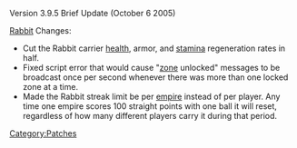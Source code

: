 Version 3.9.5 Brief Update (October 6 2005)

[Rabbit](Rabbit.md "wikilink") Changes:

- Cut the Rabbit carrier [health](health.md "wikilink"), armor, and
  [stamina](stamina.md "wikilink") regeneration rates in half.
- Fixed script error that would cause "[zone](zone.md "wikilink")
  unlocked" messages to be broadcast once per second whenever there
  was more than one locked zone at a time.
- Made the Rabbit streak limit be per [empire](empire.md "wikilink")
  instead of per player. Any time one empire scores 100 straight
  points with one ball it will reset, regardless of how many different
  players carry it during that period.

[Category:Patches](Category:Patches.md "wikilink")
